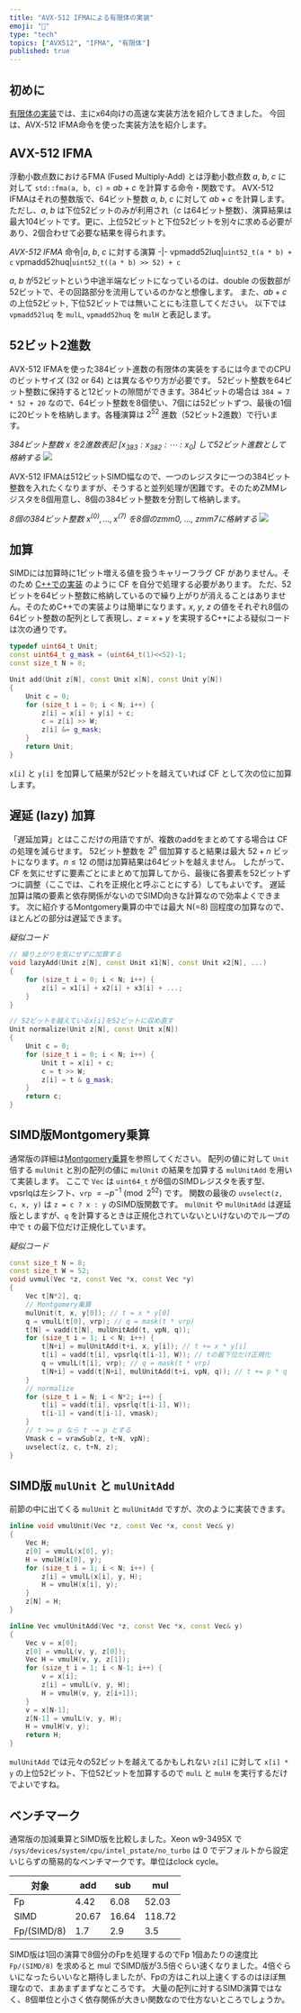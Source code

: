 ```yaml
---
title: "AVX-512 IFMAによる有限体の実装"
emoji: "🧮"
type: "tech"
topics: ["AVX512", "IFMA", "有限体"]
published: true
---
```

## 初めに

[有限体の実装](https://zenn.dev/herumi/articles/finite-field-01-add)では、主にx64向けの高速な実装方法を紹介してきました。
今回は、AVX-512 IFMA命令を使った実装方法を紹介します。

## AVX-512 IFMA
浮動小数点数におけるFMA (Fused Multiply-Add) とは浮動小数点数 $a$, $b$, $c$ に対して `std::fma(a, b, c)` = $a b + c$ を計算する命令・関数です。
AVX-512 IFMAはそれの整数版で、64ビット整数 $a$, $b$, $c$ に対して $a b + c$ を計算します。
ただし、$a$, $b$ は下位52ビットのみが利用され（$c$ は64ビット整数）、演算結果は最大104ビットです。更に、上位52ビットと下位52ビットを別々に求める必要があり、2個合わせて必要な結果を得られます。

*AVX-512 IFMA*
命令|$a$, $b$, $c$ に対する演算
-|-
vpmadd52luq|`uint52_t(a * b) + c`
vpmadd52huq|`uint52_t((a * b) >> 52) + c`

$a$, $b$ が52ビットという中途半端なビットになっているのは、double の仮数部が52ビットで、その回路部分を流用しているのかなと想像します。
また、$a b + c$ の上位52ビット, 下位52ビットでは無いことにも注意してください。
以下では `vpmadd52luq` を `mulL`, `vpmadd52huq` を `mulH` と表記します。

## 52ビット2進数
AVX-512 IFMAを使った384ビット進数の有限体の実装をするには今までのCPUのビットサイズ (32 or 64) とは異なるやり方が必要です。
52ビット整数を64ビット整数に保持すると12ビットの隙間ができます。384ビットの場合は `384 = 7 * 52 + 20` なので、64ビット整数を8個使い、7個には52ビットずつ、最後の1個に20ビットを格納します。各種演算は $2^{52}$ 進数（52ビット2進数）で行います。

*384ビット整数 $x$ を2進数表記 $[x_{383}:x_{382}:\cdots:x_0]$ して52ビット進数として格納する*
![](/images/52-bit-binary-number.png)

AVX-512 IFMAは512ビットSIMD幅なので、一つのレジスタに一つの384ビット整数を入れたくなりますが、そうすると並列処理が困難です。そのためZMMレジスタを8個用意し、8個の384ビット整数を分割して格納します。

*8個の384ビット整数 $x^{(0)}, \dots, x^{(7)}$ を8個のzmm0, ..., zmm7に格納する*
![](/images/52-bit-binary-number2.png)

## 加算
SIMDには加算時に1ビット増える値を扱うキャリーフラグ CF がありません。そのため [C++での実装](https://zenn.dev/herumi/articles/finite-field-01-add#c%2B%2B%E3%81%A7%E3%81%AE%E5%AE%9F%E8%A3%85) のように CF を自分で処理する必要があります。
ただ、52ビットを64ビット整数に格納しているので繰り上がりが消えることはありません。そのためC++での実装よりは簡単になります｡
$x$, $y$, $z$ の値をそれぞれ8個の64ビット整数の配列として表現し、$z=x+y$ を実現するC++による疑似コードは次の通りです。

```cpp
typedef uint64_t Unit;
const uint64_t g_mask = (uint64_t(1)<<52)-1;
const size_t N = 8;

Unit add(Unit z[N], const Unit x[N], const Unit y[N])
{
    Unit c = 0;
    for (size_t i = 0; i < N; i++) {
        z[i] = x[i] + y[i] + c;
        c = z[i] >> W;
        z[i] &= g_mask;
    }
    return Unit;
}
```

`x[i]` と `y[i]` を加算して結果が52ビットを越えていれば CF として次の位に加算します。

## 遅延 (lazy) 加算
「遅延加算」とはここだけの用語ですが、複数のaddをまとめてする場合は CF の処理を減らせます。
52ビット整数を $2^n$ 個加算すると結果は最大 $52+n$ ビットになります。$n \le 12$ の間は加算結果は64ビットを越えません。
したがって、CF を気にせずに要素ごとにまとめて加算してから、最後に各要素を52ビットずつに調整（ここでは、これを正規化と呼ぶことにする）してもよいです。
遅延加算は隣の要素と依存関係がないのでSIMD向きな計算なので効率よくできます。
次に紹介するMontgomery乗算の中では最大 N(=8) 回程度の加算なので、ほとんどの部分は遅延できます。

*疑似コード*
```cpp
// 繰り上がりを気にせずに加算する
void lazyAdd(Unit z[N], const Unit x1[N], const Unit x2[N], ...)
{
    for (size_t i = 0; i < N; i++) {
        z[i] = x1[i] + x2[i] + x3[i] + ...;
    }
}

// 52ビットを越えているx[i]を52ビットに収め直す
Unit normalize(Unit z[N], const Unit x[N])
{
    Unit c = 0;
    for (size_t i = 0; i < N; i++) {
        Unit t = x[i] + c;
        c = t >> W;
        z[i] = t & g_mask;
    }
    return c;
}
```

## SIMD版Montgomery乗算
通常版の詳細は[Montgomery乗算](https://zenn.dev/herumi/articles/finite-field-03-mul#montgomery%E4%B9%97%E7%AE%97)を参照してください。
配列の値に対して `Unit` 倍する `mulUnit` と別の配列の値に `mulUnit` の結果を加算する `mulUnitAdd` を用いて実装します。
ここで `Vec` は `uint64_t` が8個のSIMDレジスタを表す型、vpsrlqは左シフト、`vrp` $=-p^{-1} \pmod{2^{52}}$ です。
関数の最後の `uvselect(z, c, x, y)` は `z = c ? x : y` のSIMD版関数です。
`mulUnit` や `mulUnitAdd` は遅延版としますが、`q` を計算するときは正規化されていないといけないのでループの中で `t` の最下位だけ正規化しています。

*疑似コード*
```cpp
const size_t N = 8;
const size_t W = 52;
void uvmul(Vec *z, const Vec *x, const Vec *y)
{
    Vec t[N*2], q;
    // Montgomery乗算
    mulUnit(t, x, y[0]); // t = x * y[0]
    q = vmulL(t[0], vrp); // q = mask(t * vrp)
    t[N] = vadd(t[N], mulUnitAdd(t, vpN, q));
    for (size_t i = 1; i < N; i++) {
        t[N+i] = mulUnitAdd(t+i, x, y[i]); // t += x * y[i]
        t[i] = vadd(t[i], vpsrlq(t[i-1], W)); // tの最下位だけ正規化
        q = vmulL(t[i], vrp); // q = mask(t * vrp)
        t[N+i] = vadd(t[N+i], mulUnitAdd(t+i, vpN, q)); // t += p * q
    }
    // normalize
    for (size_t i = N; i < N*2; i++) {
        t[i] = vadd(t[i], vpsrlq(t[i-1], W));
        t[i-1] = vand(t[i-1], vmask);
    }
    // t >= p なら t -= p とする
    Vmask c = vrawSub(z, t+N, vpN);
    uvselect(z, c, t+N, z);
}
```

## SIMD版 `mulUnit` と `mulUnitAdd`
前節の中に出てくる `mulUnit` と `mulUnitAdd` ですが、次のように実装できます。

```cpp
inline void vmulUnit(Vec *z, const Vec *x, const Vec& y)
{
    Vec H;
    z[0] = vmulL(x[0], y);
    H = vmulH(x[0], y);
    for (size_t i = 1; i < N; i++) {
        z[i] = vmulL(x[i], y, H);
        H = vmulH(x[i], y);
    }
    z[N] = H;
}
```

```cpp
inline Vec vmulUnitAdd(Vec *z, const Vec *x, const Vec& y)
{
    Vec v = x[0];
    z[0] = vmulL(v, y, z[0]);
    Vec H = vmulH(v, y, z[1]);
    for (size_t i = 1; i < N-1; i++) {
        v = x[i];
        z[i] = vmulL(v, y, H);
        H = vmulH(v, y, z[i+1]);
    }
    v = x[N-1];
    z[N-1] = vmulL(v, y, H);
    H = vmulH(v, y);
    return H;
}
```
`mulUnitAdd` では元々の52ビットを越えてるかもしれない `z[i]` に対して `x[i] * y` の上位52ビット、下位52ビットを加算するので `mulL` と `mulH` を実行するだけでよいですね。

## ベンチマーク
通常版の加減乗算とSIMD版を比較しました。Xeon w9-3495X で `/sys/devices/system/cpu/intel_pstate/no_turbo` は 0 でデフォルトから設定いじらずの簡易的なベンチマークです。単位はclock cycle。

対象|add|sub|mul
-|-|-|-
Fp|4.42|6.08|52.03
SIMD|20.67|16.64|118.72
Fp/(SIMD/8)|1.7|2.9|3.5

SIMD版は1回の演算で8個分のFpを処理するのでFp 1個あたりの速度比 `Fp/(SIMD/8)` を求めると mul でSIMD版が3.5倍ぐらい速くなりました。4倍ぐらいになったらいいなと期待しましたが、Fpの方はこれ以上速くするのはほぼ無理なので、まあまずまずなところです。
大量の配列に対するSIMD演算ではなく、8個単位と小さく依存関係が大きい関数なので仕方ないところでしょうか。
